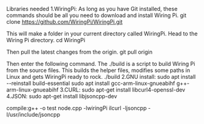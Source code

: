 Libraries needed
1.WiringPi:
   As long as you have Git installed, these commands should be all you need to download and install Wiring Pi.
   git clone https://github.com/WiringPi/WiringPi.git

   This will make a folder in your current directory called WiringPi. Head to the Wiring Pi directory.
   cd WiringPi

   Then pull the latest changes from the origin.
   git pull origin

   Then enter the following command. The ./build is a script to build Wiring Pi from the source files. This builds the helper files, modifies some paths in Linux and gets WiringPi ready to rock.
   ./build
2.GNU install:
   sudo apt install --reinstall build-essential
   sudo apt install gcc-arm-linux-gnueabihf g++-arm-linux-gnueabihf
3.CURL:
   sudo apt-get install libcurl4-openssl-dev
4.JSON:
   sudo apt-get install libjsoncpp-dev

   
compile:g++ -o test node.cpp -lwiringPi ilcurl -ljsoncpp -I/usr/include/jsoncpp
